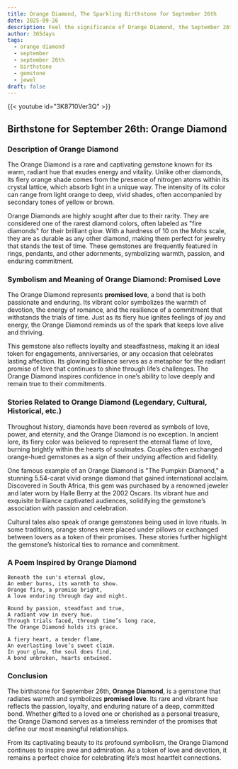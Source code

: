 ```yaml
---
title: Orange Diamond, The Sparkling Birthstone for September 26th
date: 2025-09-26
description: Feel the significance of Orange Diamond, the September 26th birthstone symbolizing Promised love. Let its beauty and meaning brighten your day.
author: 365days
tags:
  - orange diamond
  - september
  - september 26th
  - birthstone
  - gemstone
  - jewel
draft: false
---
```


{{< youtube id="3K8710Ver3Q" >}}


## Birthstone for September 26th: Orange Diamond

### Description of Orange Diamond

The Orange Diamond is a rare and captivating gemstone known for its warm, radiant hue that exudes energy and vitality. Unlike other diamonds, its fiery orange shade comes from the presence of nitrogen atoms within its crystal lattice, which absorb light in a unique way. The intensity of its color can range from light orange to deep, vivid shades, often accompanied by secondary tones of yellow or brown.

Orange Diamonds are highly sought after due to their rarity. They are considered one of the rarest diamond colors, often labeled as "fire diamonds" for their brilliant glow. With a hardness of 10 on the Mohs scale, they are as durable as any other diamond, making them perfect for jewelry that stands the test of time. These gemstones are frequently featured in rings, pendants, and other adornments, symbolizing warmth, passion, and enduring commitment.

### Symbolism and Meaning of Orange Diamond: Promised Love

The Orange Diamond represents **promised love**, a bond that is both passionate and enduring. Its vibrant color symbolizes the warmth of devotion, the energy of romance, and the resilience of a commitment that withstands the trials of time. Just as its fiery hue ignites feelings of joy and energy, the Orange Diamond reminds us of the spark that keeps love alive and thriving.

This gemstone also reflects loyalty and steadfastness, making it an ideal token for engagements, anniversaries, or any occasion that celebrates lasting affection. Its glowing brilliance serves as a metaphor for the radiant promise of love that continues to shine through life’s challenges. The Orange Diamond inspires confidence in one’s ability to love deeply and remain true to their commitments.

### Stories Related to Orange Diamond (Legendary, Cultural, Historical, etc.)

Throughout history, diamonds have been revered as symbols of love, power, and eternity, and the Orange Diamond is no exception. In ancient lore, its fiery color was believed to represent the eternal flame of love, burning brightly within the hearts of soulmates. Couples often exchanged orange-hued gemstones as a sign of their undying affection and fidelity.

One famous example of an Orange Diamond is "The Pumpkin Diamond," a stunning 5.54-carat vivid orange diamond that gained international acclaim. Discovered in South Africa, this gem was purchased by a renowned jeweler and later worn by Halle Berry at the 2002 Oscars. Its vibrant hue and exquisite brilliance captivated audiences, solidifying the gemstone’s association with passion and celebration.

Cultural tales also speak of orange gemstones being used in love rituals. In some traditions, orange stones were placed under pillows or exchanged between lovers as a token of their promises. These stories further highlight the gemstone’s historical ties to romance and commitment.

### A Poem Inspired by Orange Diamond

```
Beneath the sun's eternal glow,  
An ember burns, its warmth to show.  
Orange fire, a promise bright,  
A love enduring through day and night.  

Bound by passion, steadfast and true,  
A radiant vow in every hue.  
Through trials faced, through time’s long race,  
The Orange Diamond holds its grace.  

A fiery heart, a tender flame,  
An everlasting love’s sweet claim.  
In your glow, the soul does find,  
A bond unbroken, hearts entwined.
```

### Conclusion

The birthstone for September 26th, **Orange Diamond**, is a gemstone that radiates warmth and symbolizes **promised love**. Its rare and vibrant hue reflects the passion, loyalty, and enduring nature of a deep, committed bond. Whether gifted to a loved one or cherished as a personal treasure, the Orange Diamond serves as a timeless reminder of the promises that define our most meaningful relationships.

From its captivating beauty to its profound symbolism, the Orange Diamond continues to inspire awe and admiration. As a token of love and devotion, it remains a perfect choice for celebrating life’s most heartfelt connections.